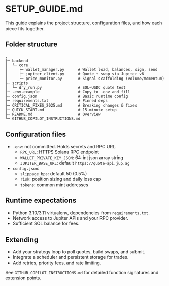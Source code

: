 # SETUP_GUIDE.md

This guide explains the project structure, configuration files, and how each piece fits together.

## Folder structure

```
.
├─ backend
│  └─ core
│     ├─ wallet_manager.py      # Wallet load, balances, sign, send
│     ├─ jupiter_client.py      # Quote + swap via Jupiter v6
│     └─ price_monitor.py       # Signal scaffolding (volume/momentum)
├─ scripts
│  └─ dry_run.py                # SOL→USDC quote test
├─ .env.example                 # Copy to .env and fill
├─ config.json                  # Basic runtime config
├─ requirements.txt             # Pinned deps
├─ CRITICAL_FIXES_2025.md       # Breaking changes & fixes
├─ QUICK_START.md               # 15-minute setup
├─ README.md                    # Overview
└─ GITHUB_COPILOT_INSTRUCTIONS.md
```

## Configuration files

- `.env`: not committed. Holds secrets and RPC URL.
  - `RPC_URL`: HTTPS Solana RPC endpoint
  - `WALLET_PRIVATE_KEY_JSON`: 64-int json array string
  - `JUPITER_BASE_URL`: default `https://quote-api.jup.ag`
- `config.json`:
  - `slippage_bps`: default 50 (0.5%)
  - `risk`: position sizing and daily loss cap
  - `tokens`: common mint addresses

## Runtime expectations

- Python 3.10/3.11 virtualenv, dependencies from `requirements.txt`.
- Network access to Jupiter APIs and your RPC provider.
- Sufficient SOL balance for fees.

## Extending

- Add your strategy loop to poll quotes, build swaps, and submit.
- Integrate a scheduler and persistent storage for trades.
- Add retries, priority fees, and rate limiting.

See `GITHUB_COPILOT_INSTRUCTIONS.md` for detailed function signatures and extension points.

